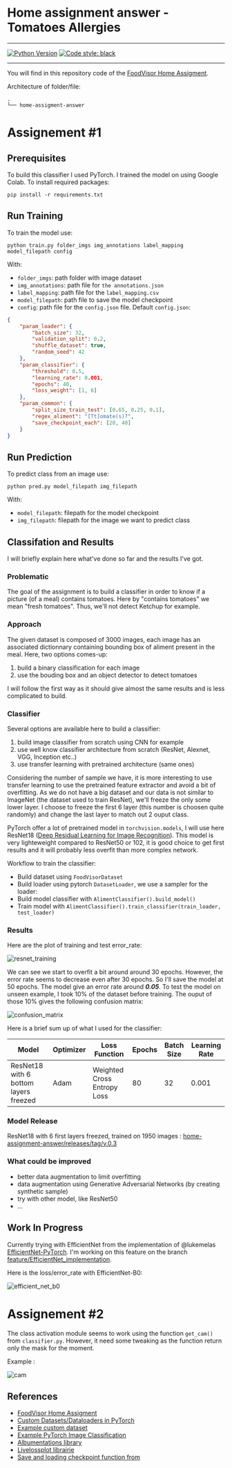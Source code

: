 # Home assignment answer - Tomatoes Allergies
---
<a href="https://www.python.org/"><img alt="Python Version" src="https://img.shields.io/badge/python-3.5%20%7C%203.6%20%7C%203.7-blue"></a>
<a href="https://github.com/psf/black"><img alt="Code style: black" src="https://img.shields.io/badge/code%20style-black-000000.svg"></a>

---
You will find in this repository code of the [FoodVisor Home Assigment](https://github.com/Foodvisor/home-assignment).

Architecture of folder/file:
```
.
└── home-assigment-answer
```
# Assignement #1
## Prerequisites
To build this classifier I used PyTorch. I trained the model on using Google Colab. To install required packages:
```
pip install -r requirements.txt
```
## Run Training
To train the model use:
```
python train.py folder_imgs img_annotations label_mapping model_filepath config
```

With:
- `folder_imgs`: path folder with image dataset
- `img_annotations`: path file for `the annotations.json`
- `label_mapping`: path file for the `label_mapping.csv`
- `model_filepath`: path file to save the model checkpoint
- `config`: path file for the `config.json` file. 
Default `config.json`:
```json
{
    "param_loader": {
        "batch_size": 32,
        "validation_split": 0.2,
        "shuffle_dataset": true,
        "random_seed": 42
    },
    "param_classifier": {
        "threshold": 0.5,
        "learning_rate": 0.001,
        "epochs": 40,
        "loss_weight": [1, 6]
    },
    "param_common": {
        "split_size_train_test": [0.65, 0.25, 0.1],
        "regex_aliment": "[Tt]omate(s)?",
        "save_checkpoint_each": [20, 40]
    }
}
```

## Run Prediction
To predict class from an image use:
```
python pred.py model_filepath img_filepath
```
With:
- `model_filepath`: filepath for the model checkpoint
- `img_filepath`: filepath for the image we want to predict class


## Classifation and Results
I will briefly explain here what've done so far and the results I've got.

### Problematic
The goal of the assignment is to build a classifier in order to 
know if a picture (of a meal) contains tomatoes. Here by "contains 
tomatoes" we mean "fresh tomatoes". Thus, we'll not detect Ketchup for example.

### Approach
The given dataset is composed of 3000 images, each image has an associated dictionnary 
containing bounding box of aliment present in the meal.
Here, two options comes-up:
1. build a binary classification for each image
2. use the bouding box and an object detector to detect tomatoes

I will follow the first way as it should give almost the same results and is less 
complicated to build.

### Classifier
Several options are available here to build a classifier:
1. build image classifier from scratch using CNN for example
2. use well know classifier architecture from scratch (ResNet, Alexnet, VGG, Inception etc..)
3. use transfer learning with pretrained architecture (same ones)

Considering the number of sample we have, it is more interesting to use transfer learning
to use the pretrained feature extractor and avoid a bit of overfitting. As we do not have a big dataset and our data is not 
similar to ImageNet (the dataset used to train ResNet), we'll freeze the only some lower layer. I choose to freeze the first 6
layer (this number is choosen quite randomly) and change the last layer to match out 2 ouput class.

PyTorch offer a lot of pretrained model in `torchvision.models`, I will use here ResNet18 ([Deep Residual Learning for Image Recognition](https://arxiv.org/abs/1512.03385)).
This model is very lighteweight compared to ResNet50 or 102, it is good choice to get first results and it will probably less overfit than more complex
network.


Workflow to train the classifier:
- Build dataset using `FoodVisorDataset`
- Build loader using pytorch `DatasetLoader`, we use a sampler for the loader:
- Build model classifier with `AlimentClassifier().build_model()`
- Train model with `AlimentClassifier().train_classifier(train_loader, test_loader)`

### Results

Here are the plot of training and test error_rate:

![resnet_training](plot/resnet18_training_50.png)

We can see we start to overfit a bit around around 30 epochs. However, the error rate seems to decrease even after 30 epochs. So I'll save the model at 
50 epochs. The model give an error rate around __*0.05*__.
To test the model on unseen example, I took 10% of the dataset before training. The ouput of those 10% gives the following confusion matrix:

![confusion_matrix](plot/resnet18_cm.jpg)


Here is a brief sum up of what I used for the classifier:  

| Model| Optimizer | Loss Function | Epochs| Batch Size | Learning Rate|
|--|--| --|-- |--|--|
| ResNet18 with 6 bottom layers freezed| Adam | Weighted Cross Entropy Loss | 80 | 32 | 0.001 |

### Model Release
ResNet18 with 6 first layers freezed, trained on 1950 images : [home-assignment-answer/releases/tag/v.0.3](https://github.com/yohann84L/home-assignment-answer/releases/tag/v.0.3)

### What could be improved

- better data augmentation to limit overfitting
- data augmentation using Generative Adversarial Networks (by creating synthetic sample)
- try with other model, like ResNet50
- ...

## Work In Progress
Currently trying with EfficientNet from the implementation of @lukemelas [EfficientNet-PyTorch](https://github.com/lukemelas/EfficientNet-PyTorch). I'm working on this feature on the branch [feature/EfficientNet_implementation](https://github.com/yohann84L/home-assignment-answer/tree/feature/EfficientNet_implementation).

Here is the loss/error_rate with EfficientNet-B0:

![efficient_net_b0](plot/efficient_net_b0.png)

# Assignement #2
The class activation module seems to work using the function `get_cam()` from `classifier.py`. However, it
need some tweaking as the function return only the mask for the moment.

Example : 

![cam](plot/cam.png)

## References
- [FoodVisor Home Assigment](https://github.com/Foodvisor/home-assignment)
- [Custom Datasets/Dataloaders in PyTorch](https://pytorch.org/tutorials/beginner/data_loading_tutorial.html#writing-custom-datasets-dataloaders-and-transforms)
- [Example custom dataset](https://github.com/utkuozbulak/pytorch-custom-dataset-examples#custom-dataset-fundamentals)
- [Example PyTorch Image Classification](https://github.com/LeanManager/PyTorch_Image_Classifier)
- [Albumentations library](https://github.com/albumentations-team/albumentations)
- [Livelossplot librairie](https://github.com/stared/livelossplot)
- [Save and loading checkpoint function from](https://github.com/LeanManager/PyTorch_Image_Classifier/blob/master/Image_Classifier_Project.ipynb)
